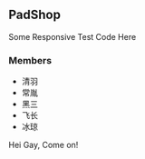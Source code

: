 ## PadShop
Some Responsive Test Code Here

### Members
 * 清羽
 * 常胤
 * 黑三
 * 飞长
 * 冰琼

Hei Gay, Come on!


